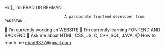 Hi 👋, I'm EBAD UR REHMAN

                               A passionate frontend developer from PAKISTAN .
🔭 I’m currently working on WEBSITE
🌱 I’m currently learning FONTEND AND BACKEND
💬 Ask me about HTML, CSS, JS, C, C++, SQL, JAVA,
📫 How to reach me ebad6377@gmail.com



